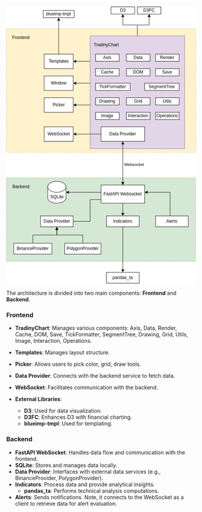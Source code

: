 ![Architecture](../images/architecture.drawio.png)

The architecture is divided into two main components: **Frontend** and **Backend**.

### Frontend

- **TradinyChart**: Manages various components: Axis, Data, Render, Cache, DOM, Save, TickFormatter, SegmentTree, Drawing, Grid, Utils, Image, Interaction, Operations.

- **Templates**: Manages layout structure.

- **Picker**: Allows users to pick color, grid, draw tools.

- **Data Provider**: Connects with the backend service to fetch data.

- **WebSocket**: Facilitates communication with the backend.

- **External Libraries**:

    - **D3**: Used for data visualization.
    - **D3FC**: Enhances D3 with financial charting.
    - **blueimp-tmpl**: Used for templating.

### Backend

- **FastAPI WebSocket**: Handles data flow and communication with the frontend.
- **SQLite**: Stores and manages data locally.
- **Data Provider**: Interfaces with external data services (e.g., BinanceProvider, PolygonProvider).
- **Indicators**: Process data and provide analytical insights.
    - **pandas_ta**: Performs technical analysis computations.
- **Alerts**: Sends notifications. Note, it connects to the WebSocket as a client to retrieve data for alert evaluation.
